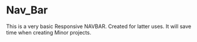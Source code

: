 # Nav_Bar
This is a very basic Responsive NAVBAR.
Created for latter uses.
It will save time when creating Minor projects.

